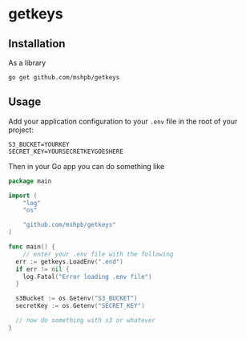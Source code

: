 # getkeys

## Installation

As a library

```shell
go get github.com/mshpb/getkeys
```

## Usage

Add your application configuration to your `.env` file in the root of your project:

```shell
S3_BUCKET=YOURKEY
SECRET_KEY=YOURSECRETKEYGOESHERE
```

Then in your Go app you can do something like

```go
package main

import (
    "log"
    "os"

    "github.com/mshpb/getkeys"
)

func main() {
    // enter your .env file with the following
  err := getkeys.LoadEnv(".end")
  if err != nil {
    log.Fatal("Error loading .env file")
  }

  s3Bucket := os.Getenv("S3_BUCKET")
  secretKey := os.Getenv("SECRET_KEY")

  // now do something with s3 or whatever
}
```
